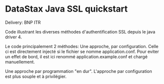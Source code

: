 # DataStax Java SSL quickstart

Delivery: BNP ITR

Code illustrant les diverses méthodes d'authentification SSL depuis le java driver 4.

Le code principalement 2 méthodes:
Une approche, par configuration. Celle ci est directement injecté si le fichier se nomme application.conf.
Pour eviter un effet de bord, il est ici renommé application.example.conf et chargé manuellement.

Une approche par programmation "en dur". L'approche par configuration est plus souple et à privilégier.
